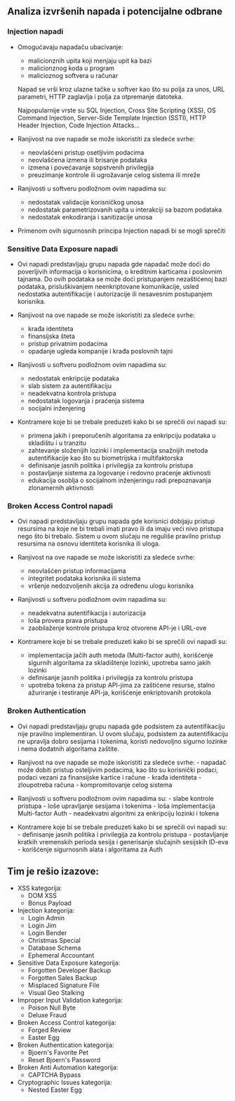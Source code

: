 ## Analiza izvršenih napada i potencijalne odbrane
### Injection napadi

   - Omogućavaju napadaču ubacivanje:
     - malicionznih upita koji menjaju upit ka bazi
     - malicionznog koda u program
     - malicioznog softvera u računar

     Napad se vrši kroz ulazne tačke u softver kao što su polja za unos, URL parametri, HTTP zaglavlja i polja za otpremanje datoteka.

     Najpopularnije vrste su SQL Injection, Cross Site Scripting (XSS), OS Command Injection, Server-Side Template Injection (SSTI), HTTP Header Injection, Code Injection Attacks...
     
   - Ranjivost na ove napade se može iskoristiti za sledeće svrhe:
     - neovlašćeni pristup osetljivim podacima
     - neovlašćena izmena ili brisanje podataka
     - izmena i povećavanje sopstvenih privilegija
     - preuzimanje kontrole ili ugrožavanje celog sistema ili mreže
   
   - Ranjivosti u softveru podložnom ovim napadima su:
     -  nedostatak validacije korisničkog unosa
     -  nedostatak parametrizovanih upita u interakciji sa bazom podataka
     -  nedostatak enkodiranja i sanitizacije unosa
       
   - Primenom ovih sigurnosnih principa Injection napadi bi se mogli sprečiti

### Sensitive Data Exposure napadi

   - Ovi napadi predstavljaju grupu napada gde napadač može doći do poverljivih informacija o korisnicima, o kreditnim karticama i poslovnim tajnama. Do ovih podataka se može doći pristupanjem nezaštićenoj bazi podataka, prisluškivanjem neenkriptovane komunikacije, usled nedostatka autentifikacije i autorizacije ili nesavesnim postupanjem korisnika.

   - Ranjivost na ove napade se može iskoristiti za sledeće svrhe:
      - krađa identiteta
      - finansijska šteta
      - pristup privatnim podacima
      - opadanje ugleda kompanije i krađa poslovnih tajni
        
   - Ranjivosti u softveru podložnom ovim napadima su:
     - nedostatak enkripcije podataka
     - slab sistem za autentifikaciju
     - neadekvatna kontrola pristupa
     - nedostatak logovanja i praćenja sistema
     - socijalni inženjering

   - Kontramere koje bi se trebale preduzeti kako bi se sprečili ovi napadi su:
     - primena jakih i preporučenih algoritama za enkripciju podataka u skladištu i u tranzitu
     - zahtevanje složenijih lozinki i implementacija snažnijih metoda autentifikacije kao što su biometrijska i multifaktorska
     - definisanje jasnih politika i privilegija za kontrolu pristupa
     - postavljanje sistema za logovanje i redovno praćenje aktivnosti
     - edukacija osoblja o socijalnom inženjeringu radi prepoznavanja zlonamernih aktivnosti
       
### Broken Access Control napadi

   - Ovi napadi predstavljaju grupu napada gde korisnici dobijaju pristup resursima na koje ne bi trebali imati pravo ili da imaju veći nivo pristupa nego što bi trebalo. Sistem u ovom slučaju ne reguliše pravilno pristup resursima na osnovu identiteta korisnika ili uloga.
     
   - Ranjivost na ove napade se može iskoristiti za sledeće svrhe:
        - neovlašćen pristup informacijama
        - integritet podataka korisnika ili sistema
        - vršenje nedozvoljenih akcija za određenu ulogu korisnika

   - Ranjivosti u softveru podložnom ovim napadima su:
        - neadekvatna autentifikacija i autorizacija
        - loša provera prava pristupa
        - zaobilaženje kontrole pristupa kroz otvorene API-je i URL-ove

   - Kontramere koje bi se trebale preduzeti kako bi se sprečili ovi napadi su:
        - implementacija jačih auth metoda (Multi-factor auth), korišćenje sigurnih algoritama za skladištenje lozinki, upotreba samo jakih lozinki
        - definisanje jasnih politika i privilegija za kontrolu pristupa
        - upotreba tokena za pristup API-jima za zaštićene resurse, stalno ažuriranje i testiranje API-ja, korišćenje enkriptovanih protokola
          
### Broken Authentication

   - Ovi napadi predstavljaju grupu napada gde podsistem za autentifikaciju nije pravilno implementiran. U ovom slučaju, podsistem za autentifikaciju ne upravlja dobro sesijama i tokenima, koristi nedovoljno sigurno lozinke i nema dodatnih algoritama zaštite. 

   - Ranjivost na ove napade se može iskoristiti za sledeće svrhe:
         - napadač može dobiti pristup osteljivim podacima, kao što su korisnički podaci, podaci vezani za finansijske kartice i račune
         - krađa identiteta
         - zloupotreba računa
         - kompromitovanje celog sistema

   - Ranjivosti u softveru podložnom ovim napadima su:
         - slabe kontrole pristupa
         - loše upravljanje sesijama i tokenima
         - loša implementacija Multi-factor Auth
         - neadekvatni algoritmi za enkripciju lozinki i tokena
     
   - Kontramere koje bi se trebale preduzeti kako bi se sprečili ovi napadi su:
         - definisanje jasnih politika i privilegija za kontrolu pristupa
         - postavljanje kratkih vremenskih perioda sesija i generisanje slučajnih sesijskih ID-eva
         - korišćenje sigurnosnih alata i algoritama za Auth

## Tim je rešio izazove:
   - XSS kategorija:
      - DOM XSS
      - Bonus Payload
   - Injection kategorija:
      - Login Admin
      - Login Jim
      - Login Bender
      - Christmas Special
      - Database Schema
      - Ephemeral Accountant
   - Sensitive Data Exposure kategorija:
      - Forgotten Developer Backup
      - Forgotten Sales Backup
      - Misplaced Signature File
      - Visual Geo Stalking
   - Improper Input Validation kategorija:
      - Poison Null Byte
      - Deluxe Fraud
   - Broken Access Control kategorija:
      - Forged Review
      - Easter Egg
   - Broken Authentication kategorija:
      - Bjoern's Favorite Pet
      - Reset Bjoern's Password
   - Broken Anti Automation kategorija:
      - CAPTCHA Bypass
   - Cryptographic Issues kategorija:
      - Nested Easter Egg
         
